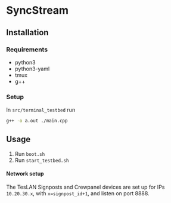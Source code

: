 # SyncStream

## Installation
### Requirements
- python3
- python3-yaml
- tmux
- g++

### Setup

In `src/terminal_testbed` run

```bash
g++ -o a.out ./main.cpp
```

## Usage

1. Run `boot.sh`
2. Run `start_testbed.sh`

#### Network setup
The TesLAN Signposts and Crewpanel devices are set up for IPs `10.20.30.x`, with `x=signpost_id+1`, and listen on port 8888.
